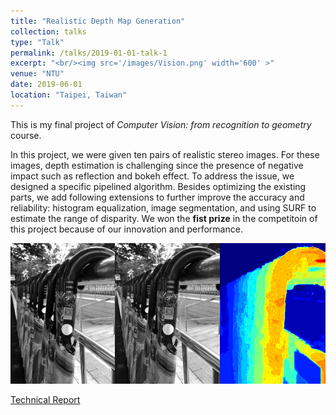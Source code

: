 ```yaml
---
title: "Realistic Depth Map Generation"
collection: talks
type: "Talk"
permalink: /talks/2019-01-01-talk-1
excerpt: "<br/><img src='/images/Vision.png' width='600' >"
venue: "NTU"
date: 2019-06-01
location: "Taipei, Taiwan"
---
```

This is my final project of _Computer Vision: from recognition to geometry_ course. <br/>

In this project, we were given ten pairs of realistic stereo images. For these images, depth estimation is challenging since the presence of negative impact such as reflection and bokeh effect. To address the issue, we designed a specific pipelined algorithm. Besides optimizing the existing parts, we add following extensions to further improve the accuracy and reliability:  histogram equalization, image segmentation, and using SURF to estimate the range of disparity. We won the **fist prize** in the competitoin of this project because of our innovation and performance.

<img src='/images/Vision.png' width='600' >

[Technical Report](http://JerryHoTaiwan.github.io/files/CV_Report.pdf)
